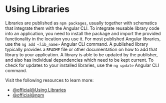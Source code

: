 # Using Libraries

Libraries are published as `npm packages`, usually together with schematics that integrate them with the Angular CLI. To integrate reusable library code into an application, you need to install the package and import the provided functionality in the location you use it. For most published Angular libraries, use the `ng add <lib_name>` Angular CLI command. A published library typically provides a `README` file or other documentation on how to add that library to your application. A library is able to be updated by the publisher, and also has individual dependencies which need to be kept current. To check for updates to your installed libraries, use the `ng update` Angular CLI command.

Visit the following resources to learn more:

- [@official@Using Libraries](https://angular.dev/tools/libraries/using-libraries)
- [@official@npm](https://www.npmjs.com/)
